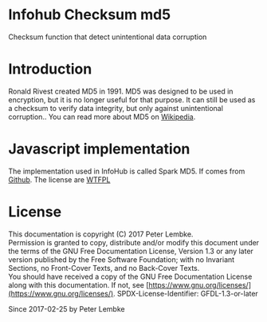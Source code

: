 # Infohub Checksum md5
Checksum function that detect unintentional data corruption  

# Introduction
Ronald Rivest created MD5 in 1991. MD5 was designed to be used in encryption, but it is no longer useful for that purpose. It can still be used as a checksum to verify data integrity, but only against unintentional corruption.. You can read more about MD5 on <a href="https://en.wikipedia.org/wiki/MD5" target="_blank">Wikipedia</a>.  

# Javascript implementation
The implementation used in InfoHub is called Spark MD5. If comes from <a href="https://github.com/satazor/js-spark-md5" target="_blank">Github</a>. The license are <a href="https://github.com/satazor/js-spark-md5/blob/master/LICENSE" target="_blank">WTFPL</a>  

# License
This documentation is copyright (C) 2017 Peter Lembke.  
Permission is granted to copy, distribute and/or modify this document under the terms of the GNU Free Documentation License, Version 1.3 or any later version published by the Free Software Foundation; with no Invariant Sections, no Front-Cover Texts, and no Back-Cover Texts.  
You should have received a copy of the GNU Free Documentation License along with this documentation. If not, see [https://www.gnu.org/licenses/](https://www.gnu.org/licenses/).  SPDX-License-Identifier: GFDL-1.3-or-later  

Since 2017-02-25 by Peter Lembke  
